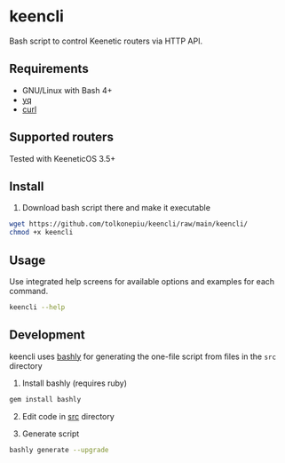 # keencli

Bash script to control Keenetic routers via HTTP API.

## Requirements

- GNU/Linux with Bash 4+
- [yq](https://mikefarah.gitbook.io/yq/)
- [curl](https://curl.se)

## Supported routers

Tested with KeeneticOS 3.5+

## Install

1. Download bash script there and make it executable

```sh
wget https://github.com/tolkonepiu/keencli/raw/main/keencli/
chmod +x keencli
```

## Usage

Use integrated help screens for available options and examples for each command.

```sh
keencli --help
```

## Development

keencli uses [bashly](https://github.com/DannyBen/bashly/) for generating the one-file script from files in the `src` directory

1. Install bashly (requires ruby)

```sh
gem install bashly
```

2. Edit code in [src](src) directory

3. Generate script

```sh
bashly generate --upgrade
```
